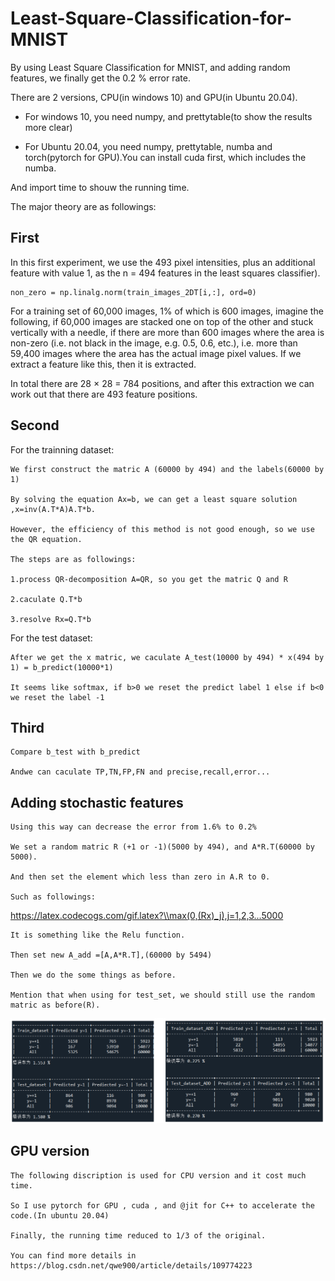 # Least-Square-Classification-for-MNIST
By using Least Square Classification for MNIST, and adding random features, we finally get the 0.2 % error rate.

There are 2 versions, CPU(in windows 10) and GPU(in Ubuntu 20.04).

- For windows 10, you need numpy, and prettytable(to show the results more clear)

- For Ubuntu 20.04, you need numpy, prettytable, numba and torch(pytorch for GPU).You can install cuda first, which includes the numba.


And import time to shouw the running time.


The major theory are  as followings:
## First

In this first experiment, we use the 493 pixel intensities, plus an additional feature with value 1, as the n = 494 features in the least squares classifier).
~~~
non_zero = np.linalg.norm(train_images_2DT[i,:], ord=0) 
~~~
For a training set of 60,000 images, 1% of which is 600 images, imagine the following, if 60,000 images are stacked one on top of the other and stuck vertically with a needle, if there are more than 600 images where the area is non-zero (i.e. not black in the image, e.g. 0.5, 0.6, etc.), i.e. more than 59,400 images where the area has the actual image pixel values. If we extract a feature like this, then it is extracted.

In total there are 28 × 28 = 784 positions, and after this extraction we can work out that there are 493 feature positions.
## Second
  For the trainning dataset:
  
    We first construct the matric A (60000 by 494) and the labels(60000 by 1)
    
    By solving the equation Ax=b, we can get a least square solution ,x=inv(A.T*A)A.T*b.
    
    However, the efficiency of this method is not good enough, so we use the QR equation.
    
    The steps are as followings:
    
    1.process QR-decomposition A=QR, so you get the matric Q and R
    
    2.caculate Q.T*b
    
    3.resolve Rx=Q.T*b  
    
  For the test dataset:
  
    After we get the x matric, we caculate A_test(10000 by 494) * x(494 by 1) = b_predict(10000*1)
    
    It seems like softmax, if b>0 we reset the predict label 1 else if b<0 we reset the label -1
## Third
    Compare b_test with b_predict 
    
    Andwe can caculate TP,TN,FP,FN and precise,recall,error... 
  
## Adding stochastic features 

    Using this way can decrease the error from 1.6% to 0.2%
    
    We set a random matric R (+1 or -1)(5000 by 494), and A*R.T(60000 by 5000).
    
    And then set the element which less than zero in A.R to 0.
    
    Such as followings:
    
   https://latex.codecogs.com/gif.latex?\\max(0,(Rx)_j),j=1,2,3...5000
    
    It is something like the Relu function.
    
    Then set new A_add =[A,A*R.T],(60000 by 5494)
    
    Then we do the some things as before.
    
    Mention that when using for test_set, we should still use the random matric as before(R).
![](https://github.com/SunHaoOne/Least-Square-Classification-for-MNIST/blob/main/result.png)
    
## GPU version
    The following discription is used for CPU version and it cost much time.
    
    So I use pytorch for GPU , cuda , and @jit for C++ to accelerate the code.(In ubuntu 20.04)
    
    Finally, the running time reduced to 1/3 of the original.
    
    You can find more details in https://blog.csdn.net/qwe900/article/details/109774223

